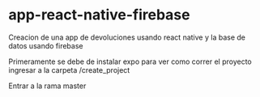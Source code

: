 # app-react-native-firebase
Creacion de una app de devoluciones usando react native y la base de datos usando firebase


Primeramente se debe de instalar expo para ver como correr el proyecto ingresar a la carpeta /create_project


Entrar a la rama master 
